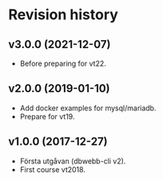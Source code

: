 Revision history
===================


v3.0.0 (2021-12-07)
-------------------

* Before preparing for vt22.



v2.0.0 (2019-01-10)
-------------------

* Add docker examples for mysql/mariadb.
* Prepare for vt19.



v1.0.0 (2017-12-27)
-------------------

* Första utgåvan (dbwebb-cli v2).
* First course vt2018.
